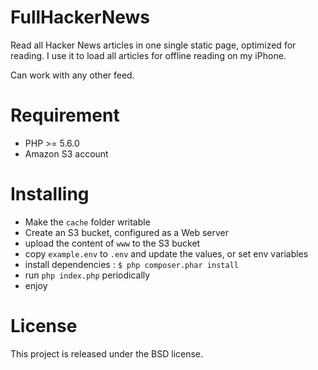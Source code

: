 # FullHackerNews

Read all Hacker News articles in one single static page, optimized for reading.
I use it to load all articles for offline reading on my iPhone.

Can work with any other feed.

# Requirement
* PHP >= 5.6.0
* Amazon S3 account

# Installing

* Make the `cache` folder writable
* Create an S3 bucket, configured as a Web server
* upload the content of `www` to the S3 bucket
* copy `example.env` to `.env` and update the values, or set env variables
* install dependencies : `$ php composer.phar install`
* run `php index.php` periodically
* enjoy

# License

This project is released under the BSD license.
